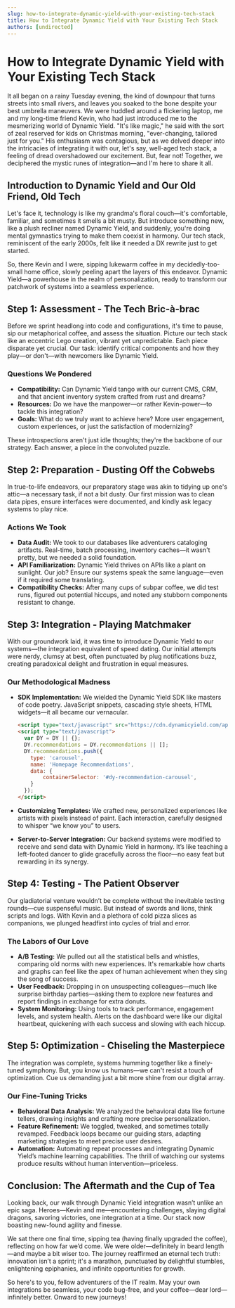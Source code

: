 ```yaml
---
slug: how-to-integrate-dynamic-yield-with-your-existing-tech-stack
title: How to Integrate Dynamic Yield with Your Existing Tech Stack
authors: [undirected]
---
```



# How to Integrate Dynamic Yield with Your Existing Tech Stack

It all began on a rainy Tuesday evening, the kind of downpour that turns streets into small rivers, and leaves you soaked to the bone despite your best umbrella maneuvers. We were huddled around a flickering laptop, me and my long-time friend Kevin, who had just introduced me to the mesmerizing world of Dynamic Yield. "It's like magic," he said with the sort of zeal reserved for kids on Christmas morning, "ever-changing, tailored just for you." His enthusiasm was contagious, but as we delved deeper into the intricacies of integrating it with our, let's say, well-aged tech stack, a feeling of dread overshadowed our excitement. But, fear not! Together, we deciphered the mystic runes of integration—and I'm here to share it all.

## Introduction to Dynamic Yield and Our Old Friend, Old Tech

Let's face it, technology is like my grandma's floral couch—it's comfortable, familiar, and sometimes it smells a bit musty. But introduce something new, like a plush recliner named Dynamic Yield, and suddenly, you're doing mental gymnastics trying to make them coexist in harmony. Our tech stack, reminiscent of the early 2000s, felt like it needed a DX rewrite just to get started.

So, there Kevin and I were, sipping lukewarm coffee in my decidedly-too-small home office, slowly peeling apart the layers of this endeavor. Dynamic Yield—a powerhouse in the realm of personalization, ready to transform our patchwork of systems into a seamless experience.

## Step 1: Assessment - The Tech Bric-à-brac

Before we sprint headlong into code and configurations, it's time to pause, sip our metaphorical coffee, and assess the situation. Picture our tech stack like an eccentric Lego creation, vibrant yet unpredictable. Each piece disparate yet crucial. Our task: identify critical components and how they play—or don't—with newcomers like Dynamic Yield.

### Questions We Pondered
- **Compatibility:** Can Dynamic Yield tango with our current CMS, CRM, and that ancient inventory system crafted from rust and dreams?
- **Resources:** Do we have the manpower—or rather Kevin-power—to tackle this integration?
- **Goals:** What do we truly want to achieve here? More user engagement, custom experiences, or just the satisfaction of modernizing?

These introspections aren't just idle thoughts; they're the backbone of our strategy. Each answer, a piece in the convoluted puzzle.

## Step 2: Preparation - Dusting Off the Cobwebs

In true-to-life endeavors, our preparatory stage was akin to tidying up one's attic—a necessary task, if not a bit dusty. Our first mission was to clean data pipes, ensure interfaces were documented, and kindly ask legacy systems to play nice.

### Actions We Took
- **Data Audit:** We took to our databases like adventurers cataloging artifacts. Real-time, batch processing, inventory caches—it wasn't pretty, but we needed a solid foundation.
- **API Familiarization:** Dynamic Yield thrives on APIs like a plant on sunlight. Our job? Ensure our systems speak the same language—even if it required some translating.
- **Compatibility Checks:** After many cups of subpar coffee, we did test runs, figured out potential hiccups, and noted any stubborn components resistant to change.

## Step 3: Integration - Playing Matchmaker

With our groundwork laid, it was time to introduce Dynamic Yield to our systems—the integration equivalent of speed dating. Our initial attempts were nerdy, clumsy at best, often punctuated by plug notifications buzz, creating paradoxical delight and frustration in equal measures.

### Our Methodological Madness
- **SDK Implementation:** We wielded the Dynamic Yield SDK like masters of code poetry. JavaScript snippets, cascading style sheets, HTML widgets—it all became our vernacular.
  
  ```html
  <script type="text/javascript" src="https://cdn.dynamicyield.com/api/abc123.js"></script>
  <script type="text/javascript">
    var DY = DY || {};
    DY.recommendations = DY.recommendations || [];
    DY.recommendations.push({
      type: 'carousel',
      name: 'Homepage Recommendations',
      data: {
          containerSelector: '#dy-recommendation-carousel',
      }
    });
  </script>
  ```

- **Customizing Templates:** We crafted new, personalized experiences like artists with pixels instead of paint. Each interaction, carefully designed to whisper “we know you” to users.
- **Server-to-Server Integration:** Our backend systems were modified to receive and send data with Dynamic Yield in harmony. It’s like teaching a left-footed dancer to glide gracefully across the floor—no easy feat but rewarding in its synergy.

## Step 4: Testing - The Patient Observer

Our gladiatorial venture wouldn’t be complete without the inevitable testing rounds—cue suspenseful music. But instead of swords and lions, think scripts and logs. With Kevin and a plethora of cold pizza slices as companions, we plunged headfirst into cycles of trial and error.

### The Labors of Our Love
- **A/B Testing:** We pulled out all the statistical bells and whistles, comparing old norms with new experiences. It's remarkable how charts and graphs can feel like the apex of human achievement when they sing the song of success.
- **User Feedback:** Dropping in on unsuspecting colleagues—much like surprise birthday parties—asking them to explore new features and report findings in exchange for extra donuts.
- **System Monitoring:** Using tools to track performance, engagement levels, and system health. Alerts on the dashboard were like our digital heartbeat, quickening with each success and slowing with each hiccup.

## Step 5: Optimization - Chiseling the Masterpiece

The integration was complete, systems humming together like a finely-tuned symphony. But, you know us humans—we can't resist a touch of optimization. Cue us demanding just a bit more shine from our digital array.

### Our Fine-Tuning Tricks
- **Behavioral Data Analysis:** We analyzed the behavioral data like fortune tellers, drawing insights and crafting more precise personalization.
- **Feature Refinement:** We toggled, tweaked, and sometimes totally revamped. Feedback loops became our guiding stars, adapting marketing strategies to meet precise user desires.
- **Automation:** Automating repeat processes and integrating Dynamic Yield’s machine learning capabilities. The thrill of watching our systems produce results without human intervention—priceless.

## Conclusion: The Aftermath and the Cup of Tea

Looking back, our walk through Dynamic Yield integration wasn’t unlike an epic saga. Heroes—Kevin and me—encountering challenges, slaying digital dragons, savoring victories, one integration at a time. Our stack now boasting new-found agility and finesse.

We sat there one final time, sipping tea (having finally upgraded the coffee), reflecting on how far we’d come. We were older—definitely in beard length—and maybe a bit wiser too. The journey reaffirmed an eternal tech truth: innovation isn’t a sprint; it's a marathon, punctuated by delightful stumbles, enlightening epiphanies, and infinite opportunities for growth.

So here's to you, fellow adventurers of the IT realm. May your own integrations be seamless, your code bug-free, and your coffee—dear lord—infinitely better. Onward to new journeys!
